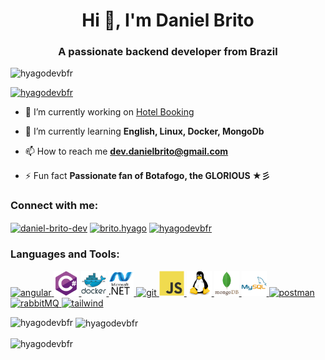 <h1 align="center">Hi 👋, I'm Daniel Brito</h1>
<h3 align="center">A passionate backend developer from Brazil</h3>

<p align="left"> <img src="https://komarev.com/ghpvc/?username=hyagodevbfr&label=Profile%20views&color=0e75b6&style=flat" alt="hyagodevbfr" /> </p>

<p align="left"> <a href="https://github.com/ryo-ma/github-profile-trophy"><img src="https://github-profile-trophy.vercel.app/?username=hyagodevbfr" alt="hyagodevbfr" /></a> </p>

- 🔭 I’m currently working on [Hotel Booking](https://github.com/Hyagodevbfr/HotelBooking)

- 🌱 I’m currently learning **English, Linux, Docker, MongoDb**

- 📫 How to reach me **dev.danielbrito@gmail.com**

- ⚡ Fun fact **Passionate fan of Botafogo, the GLORIOUS ★彡**

<h3 align="left">Connect with me:</h3>
<p align="left">
<a href="https://linkedin.com/in/daniel-brito-dev" target="blank"><img align="center" src="https://raw.githubusercontent.com/rahuldkjain/github-profile-readme-generator/master/src/images/icons/Social/linked-in-alt.svg" alt="daniel-brito-dev" height="30" width="40" /></a>
<a href="https://instagram.com/brito.hyago" target="blank"><img align="center" src="https://raw.githubusercontent.com/rahuldkjain/github-profile-readme-generator/master/src/images/icons/Social/instagram.svg" alt="brito.hyago" height="30" width="40" /></a>
<a href="https://www.leetcode.com/hyagodevbfr" target="blank"><img align="center" src="https://raw.githubusercontent.com/rahuldkjain/github-profile-readme-generator/master/src/images/icons/Social/leet-code.svg" alt="hyagodevbfr" height="30" width="40" /></a>
</p>

<h3 align="left">Languages and Tools:</h3>
<p align="left"> <a href="https://angular.io" target="_blank" rel="noreferrer"> <img src="https://angular.io/assets/images/logos/angular/angular.svg" alt="angular" width="40" height="40"/> </a> <a href="https://www.w3schools.com/cs/" target="_blank" rel="noreferrer"> <img src="https://raw.githubusercontent.com/devicons/devicon/master/icons/csharp/csharp-original.svg" alt="csharp" width="40" height="40"/> </a> <a href="https://www.docker.com/" target="_blank" rel="noreferrer"> <img src="https://raw.githubusercontent.com/devicons/devicon/master/icons/docker/docker-original-wordmark.svg" alt="docker" width="40" height="40"/> </a> <a href="https://dotnet.microsoft.com/" target="_blank" rel="noreferrer"> <img src="https://raw.githubusercontent.com/devicons/devicon/master/icons/dot-net/dot-net-original-wordmark.svg" alt="dotnet" width="40" height="40"/> </a> <a href="https://git-scm.com/" target="_blank" rel="noreferrer"> <img src="https://www.vectorlogo.zone/logos/git-scm/git-scm-icon.svg" alt="git" width="40" height="40"/> </a> <a href="https://developer.mozilla.org/en-US/docs/Web/JavaScript" target="_blank" rel="noreferrer"> <img src="https://raw.githubusercontent.com/devicons/devicon/master/icons/javascript/javascript-original.svg" alt="javascript" width="40" height="40"/> </a> <a href="https://www.linux.org/" target="_blank" rel="noreferrer"> <img src="https://raw.githubusercontent.com/devicons/devicon/master/icons/linux/linux-original.svg" alt="linux" width="40" height="40"/> </a> <a href="https://www.mongodb.com/" target="_blank" rel="noreferrer"> <img src="https://raw.githubusercontent.com/devicons/devicon/master/icons/mongodb/mongodb-original-wordmark.svg" alt="mongodb" width="40" height="40"/> </a> <a href="https://www.mysql.com/" target="_blank" rel="noreferrer"> <img src="https://raw.githubusercontent.com/devicons/devicon/master/icons/mysql/mysql-original-wordmark.svg" alt="mysql" width="40" height="40"/> </a> <a href="https://postman.com" target="_blank" rel="noreferrer"> <img src="https://www.vectorlogo.zone/logos/getpostman/getpostman-icon.svg" alt="postman" width="40" height="40"/> </a> <a href="https://www.rabbitmq.com" target="_blank" rel="noreferrer"> <img src="https://www.vectorlogo.zone/logos/rabbitmq/rabbitmq-icon.svg" alt="rabbitMQ" width="40" height="40"/> </a> <a href="https://tailwindcss.com/" target="_blank" rel="noreferrer"> <img src="https://www.vectorlogo.zone/logos/tailwindcss/tailwindcss-icon.svg" alt="tailwind" width="40" height="40"/> </a> </p>

<p><img align="left" src="https://github-readme-stats.vercel.app/api/top-langs?username=hyagodevbfr&show_icons=true&locale=en&layout=compact" alt="hyagodevbfr" /></p>

<p>&nbsp;<img align="center" src="https://github-readme-stats.vercel.app/api?username=hyagodevbfr&show_icons=true&locale=en" alt="hyagodevbfr" /></p>

<p><img align="center" src="https://github-readme-streak-stats.herokuapp.com/?user=hyagodevbfr&" alt="hyagodevbfr" /></p>
